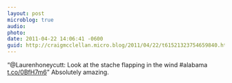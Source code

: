 ```yaml
---
layout: post
microblog: true
audio: 
photo: 
date: 2011-04-22 14:06:41 -0600
guid: http://craigmcclellan.micro.blog/2011/04/22/t61521323754659840.html
---
```

“@Laurenhoneycutt: Look at the stache flapping in the wind 
#alabama [t.co/0BfH7m6](http://t.co/0BfH7m6)” Absolutely amazing.
